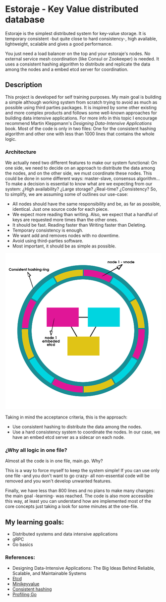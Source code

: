 # Estoraje - Key Value distributed database

Estoraje is the simplest distributed system for key-value storage. It is temporary consistent -but quite close to hard consistency-, high available, lightweight, scalable and gives a good performance.

You just need a load balancer on the top and your estoraje's nodes. No external service mesh coordination (like Consul or Zookeeper) is needed. It uses a consistent hashing algorithm to distribute and replicate the data among the nodes and a embed etcd server for coordination.

## Description

This project is developed for self training purposes. My main goal is building a simple although working system from scratch trying to avoid as much as possible using third parties packages. It is inspired by some other existing and more complex products and follows some well-known approaches for building data intensive applications. For more info in this topic I encourage recommend Martin Kleppmann's _Designing Data-Intensive Applications_ book. Most of the code is only in two files: One for the consistent hashing algorithm and other one with less than 1000 lines that contains the whole logic.

### Architecture

We actually need two different features to make our system functional: On one side, we need to decide on an approach to distribute the data among the nodes, and on the other side, we must coordinate these nodes.
This could be done in some different ways: master-slave, consensus algorithm... To make a decision is essential to know what are we expecting from our system: ¿High availability? ¿Large storage? ¿Real-time? ¿Consistency? So, to simplify, we are assuming some of outlines our use-case:

- All nodes should have the same responsibility and be, as far as possible, identical. Just one source code for each piece.
- We expect more reading than writing. Also, we expect that a handful of keys are requested more times than the other ones.
- It should be fast. Reading faster than Writing faster than Deleting.
- Temporary consistency is enough.
- We want add and removes nodes with no downtime.
- Avoid using third-parties software.
- Most important, it should be as simple as possible.

![Architecture schema](docs/schema.png)

Taking in mind the acceptance criteria, this is the approach:

- Use consistent hashing to distribute the data among the nodes.
- Use a hard consistency system to coordinate the nodes. In our case, we have an embed etcd server as a sidecar on each node.

### ¿Why all logic in one file?
Almost all the code is in one file, main.go. Why?

This is a way to force myself to keep the system simple! If you can use only one file -and you don't want to go crazy- all non-essential code will be removed and you won't develop unwanted features.

Finally, we have less than 800 lines and no plans to make many changes: the main goal -learning- was reached. The code is also more accessible this way, at least you can understand how are implemented most of the core concepts just taking a look for some minutes at the one-file.

## My learning goals:
- Distributed systems and data intensive applications
- gRPC
- Go basics 

### References:
- Designing Data-Intensive Applications: The Big Ideas Behind Reliable, Scalable, and Maintainable Systems
- [Etcd](https://etcd.io/ "A distributed, reliable key-value store for the most critical data of a distributed system ")
- [Minikeyvalue](https://github.com/geohot/minikeyvalue "~1000 line distributed key value store")
- [Consistent hashing](https://www.paperplanes.de/2011/12/9/the-magic-of-consistent-hashing.html "The Simple Magic of Consistent Hashing")
- [Profiling Go](https://github.com/DataDog/go-profiler-notes/blob/main/guide/README.md "The Busy Developer's Guide to Go Profiling, Tracing and Observability")